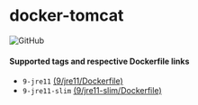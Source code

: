 # docker-tomcat

![GitHub](https://img.shields.io/github/stars/buzzxu/docker-tomcat.svg?style=social&label=Star&maxAge=259)

#### Supported tags and respective Dockerfile links
- ``9-jre11`` [(9/jre11/Dockerfile)](https://github.com/buzzxu/docker-tomcat/blob/master/9.0/jre11/Dockerfile)
- ``9-jre11-slim`` [(9/jre11-slim/Dockerfile)](https://github.com/buzzxu/docker-tomcat/blob/master/9.0/jre11-slim/Dockerfile)
